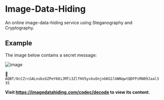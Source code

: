 # Image-Data-Hiding
An online image-data-hiding service using Steganography and Cryptography.

## Example

The image below contains a secret message:

![image](https://user-images.githubusercontent.com/56021306/170989032-dca4336f-3efa-418c-bbe8-75b8c40592c8.png)

:key: `AQBT/0cCZrcGALnobzGZPeY68iJMTi3ZlfHV5yvkxOnjnbKG1lUWNqwtQDFPzRN09Jaal335`

**Visit https://imagedatahiding.com/codec/decode to view its content.**
